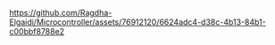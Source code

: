 

https://github.com/Ragdha-Elgaidi/Microcontroller/assets/76912120/6624adc4-d38c-4b13-84b1-c00bbf8788e2

